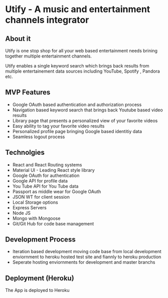 # Utify - A music and entertainment channels integrator

## About it

Utify is one stop shop for all your web based entertainment needs brining together multiple entertainment channels.

Utify enables a single keyword search which brings back results from multiple entertainement data sources including YouTube, Spotify , Pandora etc. 

## MVP Features

* Google OAuth based authentication and authorization process
* Navigation based keyword search that brings back Youtube based video results
* Library page that presents a personalized view of your favorite videos
* Easy ability to tag your favorite video results 
* Personalized profile page bringing Google based identitiy data
* Seamless logout process

## Technolgies

* React and React Routing systems
* Material UI - Leading React style library
* Google OAuth for authentication
* Google API for profile data
* You Tube API for You Tube data
* Passport as middle wear for Google OAuth
* JSON WT for client session
* Local Storage options
* Express Servers
* Node JS
* Mongo with Mongoose
* Git/Git Hub for code base management

## Development Process

* Iteration based development moving code base from local development enviornment to heroku hosted test site and fiannly to heroku production
* Seperate hosting enviornments for development and master branchs

## Deployment (Heroku)

The App is deployed to Heroku
